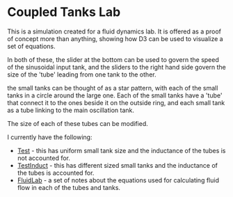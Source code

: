 # Coupled Tanks Lab

This is a simulation created for a fluid dynamics lab. It is offered as a proof of concept more than anything, showing how D3 can be used to visualize a set of equations.

In both of these, the slider at the bottom can be used to govern the speed of the sinusoidal input tank, and the sliders to the right hand side govern the size of the 'tube' leading from one tank to the other.

the small tanks can be thought of as a star pattern, with each of the small tanks in a circle around the large one. Each of the small tanks have a 'tube' that connect it to the ones beside it on the outside ring, and each small tank as a tube linking to the main oscillation tank. 

The size of each of these tubes can be modified.

I currently have the following:

* [Test](https://w4kpm.github.io/CoupledTanks/test.html) - this has uniform small tank size and the inductance of the tubes is not accounted for.
* [TestInduct](https://w4kpm.github.io/CoupledTanks/testInduct.html) - this has different sized small tanks and the inductance of the tubes is accounted for.
* [FluidLab](https:\\w4kpm.github.io\CoupledTanks\Fluid%20Lab.pdf) - a set of notes about the equations used for calculating fluid flow in each of the tubes and tanks.


